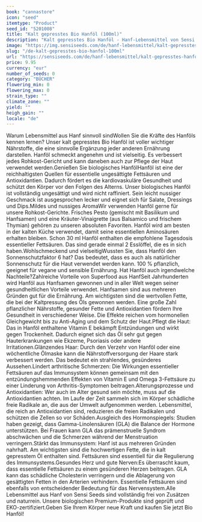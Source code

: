 ```yaml
---
book: "cannastore"
icon: "seed"
itemtype: "Product"
seed_id: "5201008"
title: "Kalt gepresstes Bio Hanföl (100ml)"
description: "Kalt gepresstes Bio Hanföl - Hanf-Lebensmittel von Sensi Seeds Premium-Qualität, biologisch und lecker. In Flaschen (100 ml), schnelle Lieferung"
image: "https://img.sensiseeds.com/de/hanf-lebensmittel/kalt-gepresstes-hanfol-100ml-image.png"
slug: "/de-kalt-gepresstes-bio-hanfol-100ml"
url: "https://sensiseeds.com/de/hanf-lebensmittel/kalt-gepresstes-hanfol-100ml?a_aid=cannastore"
price: 9.95
currency: "eur"
number_of_seeds: 0
category: "BÜCHER"
flowering_min: 0
flowering_max: 0
strain_type: ""
climate_zone: ""
yield: ""
heigh_gain: ""
locale: "de"
---
```

Warum Lebensmittel aus Hanf sinnvoll sindWollen Sie die Kräfte des Hanföls kennen lernen? Unser kalt gepresstes Bio Hanföl ist voller wichtiger Nährstoffe, die eine sinnvolle Ergänzung jeder anderen Ernährung darstellen. Hanföl schmeckt angenehm und ist vielseitig. Es verbessert jedes Rohkost-Gericht und kann daneben auch zur Pflege der Haut verwendet werden.Genießen Sie biologisches HanfölHanföl ist eine der reichhaltigsten Quellen für essentielle ungesättigte Fettsäuren und Antioxidantien. Dadurch fördert es die kardiovaskuläre Gesundheit und schützt den Körper vor den Folgen des Alterns. Unser biologisches Hanföl ist vollständig ungesättigt und wird nicht raffiniert. Sein leicht nussiger Geschmack ist ausgesprochen lecker und eignet sich für Salate, Dressings und Dips.Mildes und nussiges AromaWir verwenden Hanföl gerne für unsere Rohkost-Gerichte. Frisches Pesto (gemischt mit Basilikum und Hanfsamen) und eine Kräuter-Vinaigrette (aus Balsamico und frischem Thymian) gehören zu unseren absoluten Favoriten. Hanföl wird am besten in der kalten Küche verwendet, damit seine essentiellen Aminosäuren erhalten bleiben. Schon 30 ml Hanföl enthalten die empfohlene Tagesdosis essentieller Fettsäuren. Das sind gerade einmal 2 Esslöffel, die es in sich haben.Wohlschmeckend und vielseitigWussten Sie, dass Hanföl den Sonnenschutzfaktor 6 hat? Das bedeutet, dass es auch als natürlicher Sonnenschutz für die Haut verwendet werden kann. 100 % pflanzlich, geeignet für vegane und sensible Ernährung. Hat Hanföl auch irgendwelche Nachteile?Zahlreiche Vorteile von Superfood aus HanfSeit Jahrhunderten wird Hanföl aus Hanfsamen gewonnen und in aller Welt wegen seiner gesundheitlichen Vorteile verwendet. Hanfsamen sind aus mehreren Gründen gut für die Ernährung. Am wichtigsten sind die wertvollen Fette, die bei der Kaltpressung des Öls gewonnen werden. Eine große Zahl pflanzlicher Nährstoffe, gesunder Fette und Antioxidantien fördern Ihre Gesundheit in verschiedener Weise. Die Effekte reichen vom hormonellen Gleichgewicht bis zu Anti-Aging und dem Schutz der Haut.Pflegt die Haut: Das in Hanföl enthaltene Vitamin E bekämpft Entzündungen und wirkt gegen Trockenheit. Dadurch eignet sich das Öl sehr gut gegen Hauterkrankungen wie Ekzeme, Psoriasis oder andere Irritationen.Glänzendes Haar: Durch den Verzehr von Hanföl oder eine wöchentliche Ölmaske kann die Nährstoffversorgung der Haare stark verbessert werden. Das bedeutet ein strahlendes, gesünderes Aussehen.Lindert arthritische Schmerzen: Die Wirkungen essentieller Fettsäuren auf das Immunsystem können gemeinsam mit den entzündungshemmenden Effekten von Vitamin E und Omega 3-Fettsäure zu einer Linderung von Arthritis-Symptomen beitragen.Alterungsprozesse und Antioxidantien: Wer auch im Alter gesund sein möchte, muss auf die Antioxidantien achten. Im Laufe der Zeit sammeln sich im Körper schädliche freie Radikale an, die aus der Umwelt aufgenommen werden. Lebensmittel, die reich an Antioxidantien sind, reduzieren die freien Radikalen und schützen die Zellen so vor Schäden.Ausgleich des Hormonspiegels: Studien haben gezeigt, dass Gamma-Linolensäuren (GLA) die Balance der Hormone unterstützen. Bei Frauen kann GLA das prämenstruelle Syndrom abschwächen und die Schmerzen während der Menstruation verringern.Stärkt das Immunsystem: Hanf ist aus mehreren Gründen nahrhaft. Am wichtigsten sind die hochwertigen Fette, die in kalt gepresstem Öl enthalten sind. Fettsäuren sind essentiell für die Regulierung des Immunsystems.Gesundes Herz und gute Nerven:Es überrascht kaum, dass essentielle Fettsäuren zu einem gesünderen Herzen beitragen. GLA kann das schädliche Cholesterin verringern und die Ablagerung von gesättigten Fetten in den Arterien verhindern. Essentielle Fettsäuren sind ebenfalls von entscheidender Bedeutung für das Nervensystem.Alle Lebensmittel aus Hanf von Sensi Seeds sind vollständig frei von Zusätzen und naturrein. Unsere biologischen Premium-Produkte sind geprüft und EKO-zertifiziert.Geben Sie Ihrem Körper neue Kraft und kaufen Sie jetzt Bio Hanföl!
